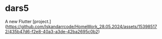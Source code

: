 # dars5

A new Flutter [project.]
(https://github.com/Iskandarrcode/HomeWork_28.05.2024/assets/153985172/435b47d6-f2e8-40a3-a3de-42ba2695c0b2)

